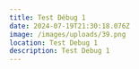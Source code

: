```yaml
---
title: Test Débug 1
date: 2024-07-19T21:30:18.076Z
image: /images/uploads/39.png
location: Test Debug 1
description: Test Debug 1
---
```


